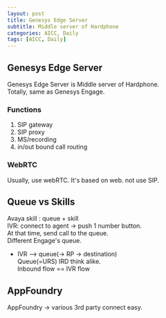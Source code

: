 ```yaml
---
layout: post
title: Genesys Edge Server
subtitle: Middle server of Hardphone
categories: AICC, Daily
tags: [AICC, Daily]
---
```


## Genesys Edge Server
Genesys Edge Server is Middle server of Hardphone.  
Totally, same as Genesys Engage.  
  
### Functions  
1. SIP gateway  
2. SIP proxy  
3. MS/recording  
4. in/out bound call routing  
  
### WebRTC
Usually, use webRTC. It's based on web. not use SIP.  
  
## Queue vs Skills
Avaya skill : queue + skill  
IVR: connect to agent -> push 1 number button.  
At that time, send call to the queue.  
Different Engage's queue.  
  
* IVR --> queue(-> RP -> destination)  
Queue(=URS) IRD think alike.  
Inbound flow == IVR flow  

## AppFoundry
AppFoundry -> various 3rd party connect easy.  